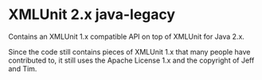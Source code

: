 XMLUnit 2.x java-legacy
=======================

Contains an XMLUnit 1.x compatible API on top of XMLUnit for Java 2.x.

Since the code still contains pieces of XMLUnit 1.x that many people
have contributed to, it still uses the Apache License 1.x and the
copyright of Jeff and Tim.
